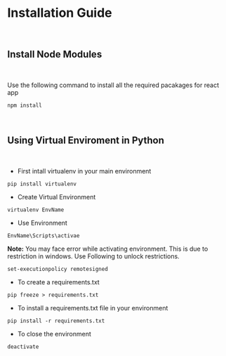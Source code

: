 # Installation Guide

<br/>

## Install Node Modules

<br/>

Use the following command to install all the required pacakages for react app

```
npm install
```

<br/>

## Using Virtual Enviroment in Python

<br/>

 - First intall virtualenv in your main environment
```
pip install virtualenv
```

- Create Virtual Environment
```
virtualenv EnvName
```

- Use Environment
```
EnvName\Scripts\activae
```

**Note:**
You may face error while activating environment. This is due to restriction in windows. Use Following to unlock restrictions.

```
set-executionpolicy remotesigned
```

- To create a requirements.txt
```
pip freeze > requirements.txt
```

- To install a requirements.txt file in your environment
```
pip install -r requirements.txt
```

- To close the environment
```
deactivate
```